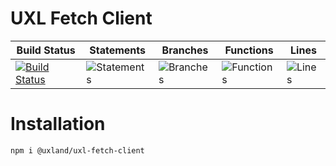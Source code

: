 # UXL Fetch Client

| Build Status                                                                                                                | Statements                                    | Branches                                  | Functions                                   | Lines                               |
| --------------------------------------------------------------------------------------------------------------------------- | --------------------------------------------- | ----------------------------------------- | ------------------------------------------- | ----------------------------------- |
| [![Build Status](https://api.travis-ci.org/uxland/uxl-fetch-client.svg)](https://api.travis-ci.org/uxland/uxl-fetch-client) | ![Statements](#statements# 'Make me better!') | ![Branches](#branches# 'Make me better!') | ![Functions](#functions# 'Make me better!') | ![Lines](#lines# 'Make me better!') |

# Installation

`npm i @uxland/uxl-fetch-client`
